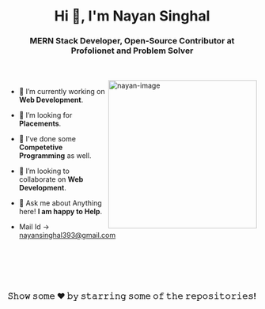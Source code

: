 
<h1 align="center">Hi 👋, I'm Nayan Singhal</h1>
<h3 align="center">MERN Stack Developer, Open-Source Contributor at Profolionet and Problem Solver</h3>





<br/>
<br/>
<a target="_blank">
  <img align="right" height="300" width="300" alt="nayan-image" src="https://github.com/nayansinghal23/nayansinghal23/assets/96867955/586750f6-ad7f-4b09-ad38-96d82f1e8beb">
</a>

- 🔭 I’m currently working on **Web Development**.

- 🤝 I’m looking for **Placements**.

- 🌱 I've done some **Competetive Programming** as well.

- 👯 I’m looking to collaborate on **Web Development**.

- 💬 Ask me about Anything here! **I am happy to Help**.

- Mail Id -> nayansinghal393@gmail.com
<br/>
<br/>
<br/>
<br/>

### 𝚂𝚑𝚘𝚠 𝚜𝚘𝚖𝚎 ❤️ 𝚋𝚢 𝚜𝚝𝚊𝚛𝚛𝚒𝚗𝚐 𝚜𝚘𝚖𝚎 𝚘𝚏 𝚝𝚑𝚎 𝚛𝚎𝚙𝚘𝚜𝚒𝚝𝚘𝚛𝚒𝚎𝚜!

</div>
